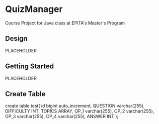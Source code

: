 # QuizManager
Course Project for Java class at EPITA's Master's Program

## Design
PLACEHOLDER 

## Getting Started
PLACEHOLDER 

## Create Table
create table test(
	id bigint auto_increment, 
	QUESTION varchar(255), 
	DIFFICULTY INT,
	TOPICS ARRAY,
	OP_1 varchar(255), 
	OP_2 varchar(255), 
	OP_3 varchar(255), 
	OP_4 varchar(255), 
	ANSWER INT
);